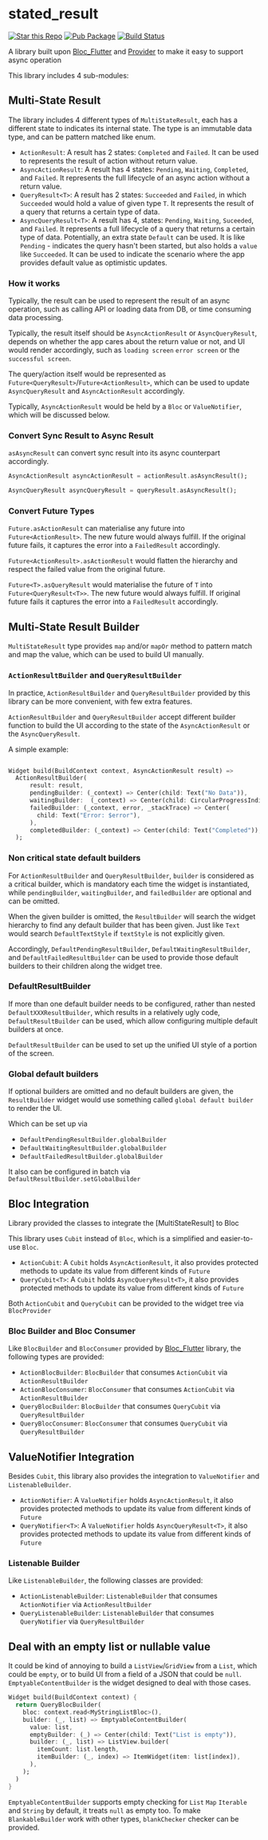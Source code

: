 # stated_result
[![Star this Repo](https://img.shields.io/github/stars/timnew/stated_result.svg?style=flat-square)](https://github.com/timnew/stated_result)
[![Pub Package](https://img.shields.io/pub/v/stated_result.svg?style=flat-square)](https://pub.dev/packages/stated_result)
[![Build Status](https://img.shields.io/github/workflow/status/timnew/stated_result/Run-Test)](https://github.com/timnew/stated_result/actions?query=workflow%3ARun-Test)

A library built upon [Bloc_Flutter] and [Provider] to make it easy to support async operation

This library includes 4 sub-modules:

## Multi-State Result

The library includes 4 different types of `MultiStateResult`, each has a different state to indicates its internal state. The type is an immutable data type, and can be pattern matched like enum.

* `ActionResult`: A result has 2 states: `Completed` and `Failed`. It can be used to represents the result of action without return value.
* `AsyncActionResult`: A result has 4 states: `Pending`, `Waiting`, `Completed`, and `Failed`. It represents the full lifecycle of an async action without a return value.
* `QueryResult<T>`: A result has 2 states: `Succeeded` and `Failed`, in which `Succeeded` would hold a value of given type `T`. It represents the result of a query that returns a certain type of data.
* `AsyncQueryResult<T>`: A result has 4, states: `Pending`, `Waiting`, `Suceeded`, and `Failed`. It represents a full lifecycle of a query that returns a certain type of data. Potentially, an extra state `Default` can be used. It is like `Pending` - indicates the query hasn't been started, but also holds a `value` like `Succeeded`. It can be used to indicate the scenario where the app provides default value as optimistic updates.

### How it works

Typically, the result can be used to represent the result of an async operation, such as calling API or loading data from DB, or time consuming data processing.

Typically, the result itself should be `AsyncActionResult` or `AsyncQueryResult`, depends on whether the app cares about the return value or not, and UI would render accordingly, such as `loading screen` `error screen` or the `successful screen`.

The query/action itself would be represented as `Future<QueryResult>`/`Future<ActionResult>`, which can be used to update `AsyncQueryResult` and `AsyncActionResult` accordingly.

Typically, `AsyncActionResult` would be held by a `Bloc` or `ValueNotifier`, which will be discussed below.

### Convert Sync Result to Async Result

`asAsyncResult` can convert sync result into its async counterpart accordingly.

```dart
AsyncActionResult asyncActionResult = actionResult.asAsyncResult();

AsyncQueryResult asyncQueryResult = queryResult.asAsyncResult();
```
### Convert Future Types

`Future.asActionResult` can materialise any future into `Future<ActionResult>`. The new future would always fulfill. If the original future fails, it captures the error into a `FailedResult` accordingly.

`Future<ActionResult>.asActionResult` would flatten the hierarchy and respect the failed value from the original future.

`Future<T>.asQueryResult` would materialise the future of `T` into `Future<QueryResult<T>>`. The new future would always fulfill. If original future fails it captures the error into a `FailedResult` accordingly.
## Multi-State Result Builder

`MultiStateResult` type provides `map` and/or `mapOr` method to pattern match and map the value, which can be used to build UI manually.

### `ActionResultBuilder` and `QueryResultBuilder`

In practice, `ActionResultBuilder` and `QueryResultBuilder` provided by this library can be more convenient, with few extra features.

`ActionResultBuilder` and `QueryResultBuilder` accept different builder function to build the UI according to the state of the `AsyncActionResult` or the `AsyncQueryResult`.

A simple example:

```dart

Widget build(BuildContext context, AsyncActionResult result) =>
  ActionResultBuilder(
      result: result,
      pendingBuilder: (_context) => Center(child: Text("No Data")),
      waitingBuilder:  (_context) => Center(child: CircularProgressIndicator()),
      failedBuilder: (_context, error, _stackTrace) => Center(
        child: Text("Error: $error"),
      ),
      completedBuilder: (_context) => Center(child: Text("Completed")),
  );
```
### Non critical state default builders

For `ActionResultBuilder` and `QueryResultBuilder`, `builder` is considered as a critical builder, which is mandatory each time the widget is instantiated, while `pendingBuilder`, `waitingBuilder`, and `failedBuilder` are optional and can be omitted.

When the given builder is omitted, the `ResultBuilder` will search the widget hierarchy to find any default builder that has been given. Just like `Text` would search `DefaultTextStyle` if `textStyle` is not explicitly given.

Accordingly, `DefaultPendingResultBuilder`, `DefaultWaitingResultBuilder`, and `DefaultFailedResultBuilder` can be used to provide those default builders to their children along the widget tree.

### DefaultResultBuilder

If more than one default builder needs to be configured, rather than nested `DefaultXXXResultBuilder`, which results in a relatively ugly code, `DefaultResultBuilder` can be used, which allow configuring multiple default builders at once.

`DefaultResultBuilder` can be used to set up the unified UI style of a portion of the screen.
### Global default builders

If optional builders are omitted and no default builders are given, the `ResultBuilder` widget would use something called `global default builder` to render the UI.

Which can be set up via

* `DefaultPendingResultBuilder.globalBuilder`
* `DefaultWaitingResultBuilder.globalBuilder`
* `DefaultFailedResultBuilder.globalBuilder`

It also can be configured in batch via `DefaultResultBuilder.setGlobalBuilder`

## Bloc Integration

Library provided the classes to integrate the [MultiStateResult] to Bloc

This library uses `Cubit` instead of `Bloc`, which is a simplified and easier-to-use `Bloc`.

* `ActionCubit`: A `Cubit` holds `AsyncActionResult`, it also provides protected methods to update its value from different kinds of `Future`
* `QueryCubit<T>`: A `Cubit` holds `AsyncQueryResult<T>`, it also provides protected methods to update its value from different kinds of `Future`

Both `ActionCubit` and `QueryCubit` can be provided to the widget tree via `BlocProvider`

### Bloc Builder and Bloc Consumer

Like `BlocBuilder` and `BlocConsumer` provided by [Bloc_Flutter] library, the following types are provided:

* `ActionBlocBuilder`: `BlocBuilder` that consumes `ActionCubit` via `ActionResultBuilder`
* `ActionBlocConsumer`: `BlocConsumer` that consumes `ActionCubit` via `ActionResultBuilder`
* `QueryBlocBuilder`: `BlocBuilder` that consumes `QueryCubit` via `QueryResultBuilder`
* `QueryBlocConsumer`: `BlocConsumer` that consumes `QueryCubit` via `QueryResultBuilder`

## ValueNotifier Integration

Besides `Cubit`, this library also provides the integration to `ValueNotifier` and `ListenableBuilder`.

* `ActionNotifier`: A `ValueNotifier` holds `AsyncActionResult`, it also provides protected methods to update its value from different kinds of `Future`
* `QueryNotifier<T>`: A `ValueNotifier` holds `AsyncQueryResult<T>`, it also provides protected methods to update its value from different kinds of `Future`

### Listenable Builder

Like `ListenableBuilder`, the following classes are provided:

* `ActionListenableBuilder`: `ListenableBuilder` that consumes `ActionNotifier` via `ActionResultBuilder`
* `QueryListenableBuilder`: `ListenableBuilder` that consumes `QueryNotifier` via `QueryResultBuilder`

## Deal with an empty list or nullable value

It could be kind of annoying to build a `ListView`/`GridView` from a `List`, which could be `empty`, or to build UI from a field of a JSON that could be `null`.
`EmptyableContentBuilder` is the widget designed to deal with those cases.

```dart
Widget build(BuildContext context) {
  return QueryBlocBuilder(
    bloc: context.read<MyStringListBloc>(),
    builder: (_, list) => EmptyableContentBuilder(
      value: list,
      emptyBuilder: (_) => Center(child: Text("List is empty")),
      builder: (_, list) => ListView.builder(
        itemCount: list.length,
        itemBuilder: (_, index) => ItemWidget(item: list[index]),
      ),
    );
  )
}
```

`EmptyableContentBuilder` supports empty checking for `List` `Map` `Iterable` and `String` by default, it treats `null` as empty too.
To make `BlankableBuilder` work with other types, `blankChecker` checker can be provided.


[Bloc_Flutter]:https://pub.dev/packages/flutter_bloc
[Provider]:https://pub.dev/packages/provider